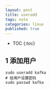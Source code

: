```yaml
---
layout: post
title: useradd
tags: note
categories: linux
published: true
---
```


* TOC
{:toc}


## 1 添加用户
~~~shell
sudo useradd kafka
# 给用户设置密码
sudo passwd kafka
~~~